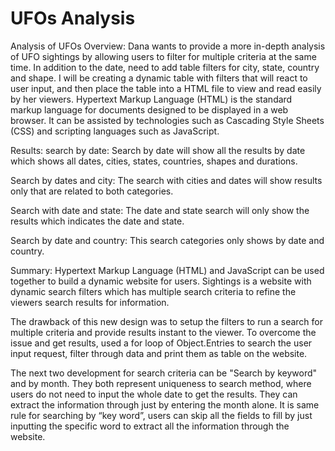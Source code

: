 # UFOs Analysis
Analysis of UFOs
Overview:
Dana wants to provide a more in-depth analysis of UFO sightings by allowing users to filter for multiple criteria at the same time. In addition to the date, need to add table filters for city, state, country and shape. I will be creating a dynamic table with filters that will react to user input, and then place the table into a HTML file to view and read easily by her viewers.
Hypertext Markup Language (HTML) is the standard markup language for documents designed to be displayed in a web browser. It can be assisted by technologies such as Cascading Style Sheets (CSS) and scripting languages such as JavaScript.

Results:
search by date: 
Search by date will show all the results by date which shows all dates, cities, states, countries, shapes and durations.

Search by dates and city: 
The search with cities and dates will show results only that are related to both categories.

Search with date and state: 
The date and state search will only show the results which indicates the date and state.

Search by date and country: 
This search categories only shows by date and country.

Summary:
Hypertext Markup Language (HTML) and JavaScript can be used together to build a dynamic website for users. Sightings is a website with dynamic search filters which has multiple search criteria to refine the viewers search results for information.

The drawback of this new design was to setup the filters to run a search for multiple criteria and provide results instant to the viewer. To overcome the issue and get results, used a for loop of Object.Entries to search the user input request, filter through data and print them as table on the website.

The next two development for search criteria can be "Search by keyword" and by month. They both represent uniqueness to search method, where users do not need to input the whole date to get the results. They can extract the information through just by entering the month alone. It is same rule for searching by “key word”, users can skip all the fields to fill by just inputting the specific word to extract all the information through the website.
